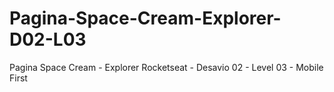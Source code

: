 # Pagina-Space-Cream-Explorer-D02-L03
Pagina Space Cream - Explorer  Rocketseat - Desavio 02 - Level 03 - Mobile First
